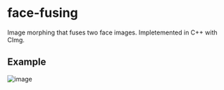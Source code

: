 # face-fusing
Image morphing that fuses two face images. Impletemented in C++ with CImg.

## Example
![image](https://github.com/dalegebit/face-fusing/example/1to2.gif)
